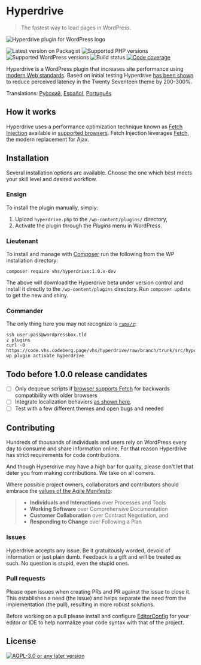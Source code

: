 # Hyperdrive

> The fastest way to load pages in WordPress.

![Hyperdrive plugin for WordPress logo](https://code.vhs.codeberg.page/vhs/hyperdrive/raw/branch/trunk/logo.png)

![Latest version on Packagist](https://img.shields.io/packagist/v/vhs/hyperdrive.svg?style=flat-square)
![Supported PHP versions](https://img.shields.io/badge/php-%3E%3D%205.6-8892BF.svg?style=flat-square)
![Supported WordPress versions](https://img.shields.io/badge/wordpress-%3E%3D%204.6-0087BE.svg?style=flat-square)
![Build status](https://img.shields.io/travis/vhs/hyperdrive.svg?style=flat-square)
[![Code coverage](https://img.shields.io/codecov/c/github/vhs/hyperdrive.svg?style=flat-square)](https://codecov.io/gh/vhs/hyperdrive)

Hyperdrive is a WordPress plugin that increases site performance using [modern Web standards](https://fetch.spec.whatwg.org/). Based on initial testing Hyperdrive [has been shown](https://hackernoon.com/putting-wordpress-into-hyperdrive-4705450dffc2) to reduce perceived latency in the Twenty Seventeen theme by 200-300%.</em></p>

Translations: [Pу́сский](docs/README_ru.md), [Español](docs/README_es-419.md), [Português](docs/README_pt-br.md)

## How it works

Hyperdrive uses a performance optimization technique known as [Fetch Injection](https://hackcabin.com/post/managing-async-dependencies-javascript/) available in [supported browsers](http://caniuse.com/#search=fetch). Fetch Injection leverages [Fetch](https://github.com/whatwg/fetch), the modern replacement for Ajax.

## Installation

Several installation options are available. Choose the one which best meets your skill level and desired workflow.

### Ensign

To install the plugin manually, simply:

1. Upload `hyperdrive.php` to the `/wp-content/plugins/` directory,
1. Activate the plugin through the *Plugins* menu in WordPress.

### Lieutenant

To install and manage with [Composer](https://getcomposer.org/doc/00-intro.md#installation-linux-unix-osx) run the following from the WP installation directory:

    composer require vhs/hyperdrive:1.0.x-dev

The above will download the Hyperdrive beta under version control and install it directly to the `/wp-content/plugins` directory. Run `composer update` to get the new and shiny.

### Commander

The only thing here you may not recognize is [`rupa/z`](https://vhs.codeberg.page/post/installing-using-rupaz-shell-script/):

```shell
ssh user:pass@wordpressbox.tld
z plugins
curl -O https://code.vhs.codeberg.page/vhs/hyperdrive/raw/branch/trunk/src/hyperdrive.php
wp plugin activate hyperdrive
```

## Todo before 1.0.0 release candidates

- [ ] Only dequeue scripts if [browser supports Fetch](http://caniuse.com/#search=fetch) for backwards compatibility with older browsers
- [ ] Integrate localization behaviors [as shown here](https://gist.github.com/vhs/64e8380010e43a526fb9c9ee511fad17#file-functions-php-L507).
- [ ] Test with a few different themes and open bugs and needed

## Contributing

Hundreds of thousands of individuals and users rely on WordPress every day to consume and share information online. For that reason Hyperdrive has strict requirements for code contributions.

And though Hyperdrive may have a high bar for quality, please don't let that deter you from making contributions. We take on all comers.

Where possible project owners, collaborators and contributors should embrace the [values of the Agile Manifesto](https://pragdave.me/blog/2014/03/04/time-to-kill-agile.html):

> - **Individuals and Interactions** over Processes and Tools
> - **Working Software** over Comprehensive Documentation
> - **Customer Collaboration** over Contract Negotiation, and
> - **Responding to Change** over Following a Plan

### Issues

Hyperdrive accepts any issue. Be it gratuitously worded, devoid of information or just plain dumb. Feedback is a gift and will be treated as such. No question is stupid, even the stupid ones.

### Pull requests

Please open issues when creating PRs and PR against the issue to close it. This establishes a need (the issue) and helps separate the need from the implementation (the pull), resulting in more robust solutions.

Before working on a pull please install and configure [EditorConfig](http://editorconfig.org/) for your editor or IDE to help normalize your code syntax with that of the project.

## License

[![AGPL-3.0 or any later version](https://img.shields.io/packagist/l/vhs/hyperdrive.svg?style=flat-square)](https://code.vhs.codeberg.page/vhs/hyperdrive/src/branch/trunk/COPYING)
